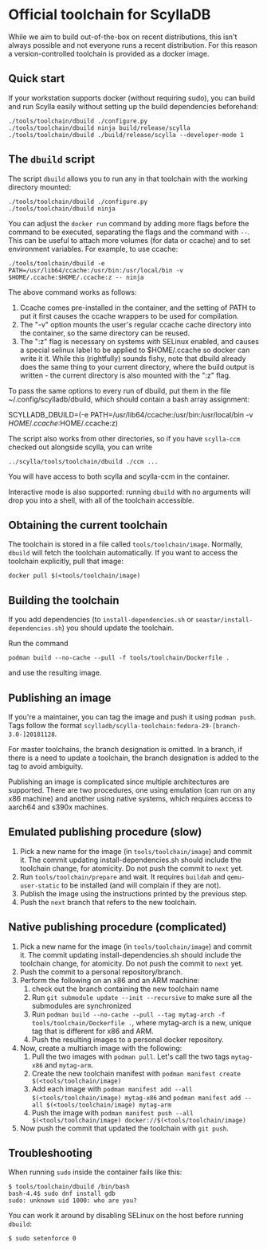 # Official toolchain for ScyllaDB

While we aim to build out-of-the-box on recent distributions, this isn't
always possible and not everyone runs a recent distribution. For this reason
a version-controlled toolchain is provided as a docker image.

## Quick start

If your workstation supports docker (without requiring sudo), you can build and
run Scylla easily without setting up the build dependencies beforehand:

    ./tools/toolchain/dbuild ./configure.py
    ./tools/toolchain/dbuild ninja build/release/scylla
    ./tools/toolchain/dbuild ./build/release/scylla --developer-mode 1

## The `dbuild` script

The script `dbuild` allows you to run any in that toolchain with
the working directory mounted:

    ./tools/toolchain/dbuild ./configure.py
    ./tools/toolchain/dbuild ninja

You can adjust the `docker run` command by adding more flags before the
command to be executed, separating the flags and the command with `--`.
This can be useful to attach more volumes (for data or ccache) and to
set environment variables. For example, to use ccache:

    ./tools/toolchain/dbuild -e PATH=/usr/lib64/ccache:/usr/bin:/usr/local/bin -v $HOME/.ccache:$HOME/.ccache:z -- ninja

The above command works as follows:
1. Ccache comes pre-installed in the container, and the setting of PATH
   to put it first causes the ccache wrappers to be used for compilation.
2. The "-v" option mounts the user's regular ccache cache directory into the
   container, so the same directory can be reused.
3. The ":z" flag is necessary on systems with SELinux enabled, and causes a
   special selinux label to be applied to $HOME/.ccache so docker can write
   it it. While this (rightfully) sounds fishy, note that dbuild already does
   the same thing to your current directory, where the build output is
   written - the current directory is also mounted with the ":z" flag.

To pass the same options to every run of dbuild, put them in the file
~/.config/scylladb/dbuild, which should contain a bash array assignment:

SCYLLADB_DBUILD=(-e PATH=/usr/lib64/ccache:/usr/bin:/usr/local/bin -v $HOME/.ccache:$HOME/.ccache:z)

The script also works from other directories, so if you have `scylla-ccm` checked
out alongside scylla, you can write


    ../scylla/tools/toolchain/dbuild ./ccm ...

You will have access to both scylla and scylla-ccm in the container.

Interactive mode is also supported: running `dbuild` with no arguments
will drop you into a shell, with all of the toolchain accessible.

## Obtaining the current toolchain

The toolchain is stored in a file called `tools/toolchain/image`. Normally,
`dbuild` will fetch the toolchain automatically. If you want to access
the toolchain explicitly, pull that image:

    docker pull $(<tools/toolchain/image)

## Building the toolchain

If you add dependencies (to `install-dependencies.sh` or
`seastar/install-dependencies.sh`) you should update the toolchain.

Run the command

    podman build --no-cache --pull -f tools/toolchain/Dockerfile .

and use the resulting image.

## Publishing an image

If you're a maintainer, you can tag the image and push it
using `podman push`. Tags follow the format
`scylladb/scylla-toolchain:fedora-29-[branch-3.0-]20181128`.

For master toolchains, the branch designation is omitted. In a branch, if
there is a need to update a toolchain, the branch designation is added to
the tag to avoid ambiguity.

Publishing an image is complicated since multiple architectures are supported.
There are two procedures, one using emulation (can run on any x86 machine) and
another using native systems, which requires access to aarch64 and s390x machines.

## Emulated publishing procedure (slow)

1. Pick a new name for the image (in `tools/toolchain/image`) and
   commit it. The commit updating install-dependencies.sh should
   include the toolchain change, for atomicity. Do not push the commit
   to `next` yet.
2. Run `tools/toolchain/prepare` and wait. It requires `buildah` and
   `qemu-user-static` to be installed (and will complain if they are not).
3. Publish the image using the instructions printed by the previous step.
4. Push the `next` branch that refers to the new toolchain.

## Native publishing procedure (complicated)

1. Pick a new name for the image (in `tools/toolchain/image`) and
   commit it. The commit updating install-dependencies.sh should
   include the toolchain change, for atomicity. Do not push the commit
   to `next` yet.
2. Push the commit to a personal repository/branch.
3. Perform the following on an x86 and an ARM machine:
    1. check out the branch containing the new toolchain name
    2. Run `git submodule update --init --recursive` to make sure
       all the submodules are synchronized
    3. Run `podman build --no-cache --pull --tag mytag-arch -f tools/toolchain/Dockerfile .`, where mytag-arch is a new, unique tag that is different for x86 and ARM.
    4. Push the resulting images to a personal docker repository.
4. Now, create a multiarch image with the following:
    1. Pull the two images with `podman pull`. Let's call the two tags
       `mytag-x86` and `mytag-arm`.
    2. Create the new toolchain manifest with `podman manifest create $(<tools/toolchain/image)`
    3. Add each image with `podman manifest add --all $(<tools/toolchain/image) mytag-x86` and `podman manifest add --all $(<tools/toolchain/image) mytag-arm`
    4. Push the image with `podman manifest push --all $(<tools/toolchain/image) docker://$(<tools/toolchain/image)`
5. Now push the commit that updated the toolchain with `git push`.

## Troubleshooting

When running `sudo` inside the container fails like this:
```
$ tools/toolchain/dbuild /bin/bash
bash-4.4$ sudo dnf install gdb
sudo: unknown uid 1000: who are you?
```

You can work it around by disabling SELinux on the host before running `dbuild`:
```
$ sudo setenforce 0
```
